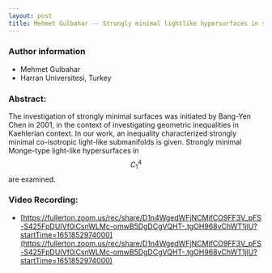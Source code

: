 ```yaml
---
layout: post
title: Mehmet Gulbahar -- Strongly minimal lightlike hypersurfaces in $$C_1^4$$
---
```


### Author information
* Mehmet Gulbahar
* Harran Universitesi, Turkey

### Abstract:

The investigation of strongly minimal surfaces was initiated by Bang-Yen Chen in 2001, in the context of investigating geometric inequalities in Kaehlerian context. In our work, an inequality characterized strongly minimal co-isotropic light-like submanifolds is given. Strongly minimal Monge-type light-like hypersurfaces in $$C_{1}^{4}$$ are examined. 

### Video Recording:

* [https://fullerton.zoom.us/rec/share/D1n4WgedWFjNCMifCO9FF3V_pFS-S425FpDUIVf0iCsnWLMc-omwB5DgDCgVQHT-.tgOH968vChWT1jlU?startTime=1651852974000](https://fullerton.zoom.us/rec/share/D1n4WgedWFjNCMifCO9FF3V_pFS-S425FpDUIVf0iCsnWLMc-omwB5DgDCgVQHT-.tgOH968vChWT1jlU?startTime=1651852974000)



